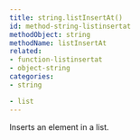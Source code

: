 ```yaml
---
title: string.listInsertAt()
id: method-string-listinsertat
methodObject: string
methodName: listInsertAt
related:
- function-listinsertat
- object-string
categories:
- string

- list
---
```


Inserts an element in a list.
